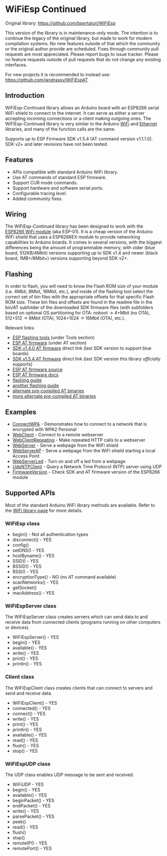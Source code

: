 # WiFiEsp Continued

Original library: https://github.com/bportaluri/WiFiEsp

This version of the library is in maintenance-only mode. The intention is to continue the legacy of the original library, but made to work for modern compilation systems. No new features outside of that which the community or the original author provide are scheduled. Fixes through community pull requests are most appreciated. Please report bugs to issue tracker. Please no feature requests outside of pull requests that do not change any existing interfaces.

For new projects it is recommended to instead use: https://github.com/jandrassy/WiFiEspAT

## Introduction

WiFiEsp-Continued library allows an Arduino board with an ESP8266 serial WiFi shield to connect to the internet.
It can serve as either a server accepting incoming connections or a client making outgoing ones.
The WiFiEsp-Continued library is very similar to the Arduino [WiFi](http://www.arduino.cc/en/Reference/WiFi) and [Ethernet](http://www.arduino.cc/en/Reference/Ethernet) libraries, and many of the function calls are the same. 

Supports *up to* ESP Firmware SDK v1.5.4 (AT command version v1.1.1.0). SDK v2+ and later revisions have not been tested.

## Features

- APIs compatible with standard Arduino WiFi library.
- Use AT commands of standard ESP firmware.
- Support CUR mode commands.
- Support hardware and software serial ports.
- Configurable tracing level.
- Added community fixes.

## Wiring

The WiFiEsp-Continued library has been designed to work with the [ESP8266 WiFi module](https://www.allaboutcircuits.com/projects/breadboard-and-program-an-esp-01-circuit-with-the-arduino-ide/) (aka ESP-01). It is a cheap version of the Arduino WiFi shield that uses a ESP8266EX module to provide networking capabilities to Arduino boards. It comes in several versions, with the biggest differences being the amount of programmable memory, with older (blue board, 512KB/4Mbit) versions supporting up to SDK v1.4 and newer (black board, 1MB+/8Mbit+) versions supporting beyond SDK v2+.

## Flashing

In order to flash, you will need to know the Flash ROM size of your module (i.e. 4Mbit, 8Mbit, 16Mbit, etc.), and inside of the flashing tool select the correct set of bin files with the appropriate offsets for that specific Flash ROM size. These bin files and offsets are found in the readme file in the bin/AT subfolder of the downloaded SDK firmware files (with subfolders based on optional OS partitioning for OTA: noboot -> 4+Mbit (no OTA), 512+512 -> 8Mbit (OTA), 1024+1024 -> 16Mbit (OTA), etc.).

Relevant links:
* [ESP flashing tools](https://www.espressif.com/en/products/socs/esp8266ex/resources) (under Tools section)
* [ESP AT firmware](https://www.espressif.com/en/products/socs/esp8266ex/resources) (under AT section)
* [SDK v1.4.0 AT firmware](https://github.com/NachtRaveVL/WiFiEsp-Continued/raw/master/extra/esp_iot_sdk_v1.4.0_15_09_18.zip) direct link (last SDK version to support blue boards)
* [SDK v1.5.4 AT firmware](https://github.com/NachtRaveVL/WiFiEsp-Continued/raw/master/extra/esp8266_nonos_sdk_v1.5.4_16_05_20.zip) direct link (last SDK version this library *officially* supports)
* [ESP AT firmware source](https://github.com/espressif/esp-at)
* [ESP AT firmware docs](https://docs.espressif.com/projects/esp-at/en/release-v2.2.0.0_esp8266/index.html)
* [flashing guide](https://www.allaboutcircuits.com/projects/flashing-the-ESP-01-firmware-to-SDK-v2.0.0-is-easier-now)
* [another flashing guide](https://www.electronicshub.org/update-flash-esp8266-firmware/)
* [alternate pre-compiled AT binaries](https://github.com/CytronTechnologies/esp-at-binaries)
* [more alternate pre-compiled AT binaries](https://github.com/loboris/ESP8266_AT_LoBo)

## Examples

- [ConnectWPA](https://github.com/NachtRaveVL/WiFiEsp-Continued/blob/master/examples/ConnectWPA/ConnectWPA.ino) - Demonstrates how to connect to a network that is encrypted with WPA2 Personal
- [WebClient](https://github.com/NachtRaveVL/WiFiEsp-Continued/blob/master/examples/WebClient/WebClient.ino) - Connect to a remote webserver 
- [WebClientRepeating](https://github.com/NachtRaveVL/WiFiEsp-Continued/blob/master/examples/WebClientRepeating/WebClientRepeating.ino) - Make repeated HTTP calls to a webserver 
- [WebServer](https://github.com/NachtRaveVL/WiFiEsp-Continued/blob/master/examples/WebServer/WebServer.ino) - Serve a webpage from the WiFi shield 
- [WebServerAP](https://github.com/NachtRaveVL/WiFiEsp-Continued/blob/master/examples/WebServerAP/WebServerAP.ino) - Serve a webpage from the WiFi shield starting a local Access Point
- [WebServerLed](https://github.com/NachtRaveVL/WiFiEsp-Continued/blob/master/examples/WebServerLed/WebServerLed.ino) - Turn on and off a led from a webpage
- [UdpNTPClient](https://github.com/NachtRaveVL/WiFiEsp-Continued/blob/master/examples/UdpNTPClient/UdpNTPClient.ino) - Query a Network Time Protocol (NTP) server using UDP
- [FirmwareVersion](https://github.com/NachtRaveVL/WiFiEsp-Continued/blob/master/examples/FirmwareVersion/FirmwareVersion.ino) - Check SDK and AT firmware version of the ESP8266 module

## Supported APIs

Most of the standard Arduino WiFi library methods are available. Refer to the [WiFi library page](http://www.arduino.cc/en/Reference/WiFi) for more details.

### WiFiEsp class

- begin() - Not all authentication types
- disconnect() - YES
- config()
- setDNS() - YES
- hostByname() - YES
- SSID() - YES
- BSSID() - YES
- RSSI() - YES
- encryptionType() - NO (no AT command available)
- scanNetworks() - YES
- getSocket()
- macAddress() - YES


### WiFiEspServer class

The WiFiEspServer class creates servers which can send data to and receive data from connected clients (programs running on other computers or devices).

- WiFiEspServer() - YES
- begin() - YES
- available() - YES
- write() - YES
- print() - YES
- println() - YES


### Client class

The WiFiEspClient class creates clients that can connect to servers and send and receive data.

- WiFiEspClient() - YES
- connected() - YES
- connect() - YES
- write() - YES
- print() - YES
- println() - YES
- available() - YES
- read() - YES
- flush() - YES
- stop() - YES


### WiFiEspUDP class

The UDP class enables UDP message to be sent and received.

- WiFiUDP - YES
- begin() - YES
- available() - YES
- beginPacket() - YES
- endPacket() - YES
- write() - YES
- parsePacket() - YES
- peek()
- read() - YES
- flush()
- stop()
- remoteIP() - YES
- remotePort() - YES
